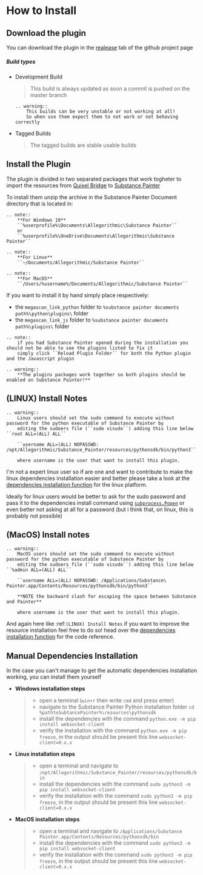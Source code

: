 # How to Install

## Download the plugin

You can download the plugin in the [realease](https://github.com/Raider-Arts/painter-megascan-link/releases) tab of the github project page

##### Build types

- Development Build
    > This build is always updated as soon a commit is pushed on the master branch
    ```eval_rst
    .. warning::
        This builds can be very unstable or not working at all!
        So when use them expect them to not work or not behaving correctly
    ```

- Tagged Builds
    > The tagged builds are stable usable builds

## Install the Plugin

The plugin is divided in two separated packages that work togheter to import the resources from [Quixel Bridge][quixelbridge] to [Substance Painter][sbspainter]

To install them unzip the archive in the Substance Painter Document directory that is located in:

```eval_rst
.. note::
    **For Windows 10**
    ``%userprofile%\Documents\Allegorithmic\Substance Painter``
    or 
    ``%userprofile%\OneDrive\Documents\Allegorithmic\Substance Painter``

.. note::
    **For Linux**
    ``~/Documents/Allegorithmic/Substance Painter``

.. note::
    **For MacOS**
    ``/Users/%username%/Documents/Allegorithmic/Substance Painter``
```

If you want to install it by hand simply place respectively:

- the `megascan_link_python` folder to `%substance painter documents path%\python\plugins\` folder
- the `megascan_link_js` folder to `%substance painter documents path%\plugins\` folder

```eval_rst
.. note::
    if you had Substance Painter opened during the installation you should not be able to see the plugins listed to fix it 
    simply click ``Reload Plugin Folder`` for both the Python plugin and the Javascript plugin
```

```eval_rst
.. warning::
    **The plugins packages work together so both plugins should be enabled on Substance Painter!**
```

## (LINUX) Install Notes

```eval_rst
.. warning::
    Linux users should set the sudo command to execute without password for the python executable of Substance Painter by
    editing the sudoers file (``sudo visudo``) adding this line below ``root ALL=(ALL) ALL``

    ``username ALL=(ALL) NOPASSWD: /opt/Allegorithmic/Substance_Painter/resources/pythonsdk/bin/python3``

    where username is the user that want to install this plugin.
```

I'm not a expert linux user so if are one and want to contribute to make the linux dependencies installation easier and better please take a look
at the [dependencies installation function][dependecies_linux] for the linux platform.

Ideally for linux users would be better to ask for the sudo password and pass it to the dependencies install command using [``subprocess.Popen``][popen_doc] or even better not 
asking at all for a password (but i think that, on linux, this is probably not possible)

## (MacOS) Install notes

```eval_rst
.. warning::
    MacOS users should set the sudo command to execute without password for the python executable of Substance Painter by
    editing the sudoers file (``sudo visudo``) adding this line below ``%admin ALL=(ALL) ALL``

    ``username ALL=(ALL) NOPASSWD: /Applications/Substance\ Painter.app/Contents/Resources/pythonsdk/bin/python3``

    **NOTE the backward slash for escaping the space between Substance and Painter**

    where username is the user that want to install this plugin.
```

And again here like :ref:`(LINUX) Install Notes` if you want to improve the resource installation feel free to do so! head over the [dependencies installation function][dependecies_linux] for the code reference.

## Manual Dependencies Installation
In the case you can't manage to get the automatic dependencies installation working, you can install them yourself

- **Windows installation steps**
    > - open a terminal (`win+r` then write `cmd` and press enter)
    > - navigate to the Substance Painter Python installation folder
    `cd %pathtoSubtancePainter%\resources\pythonsdk`
    > - install the dependencies with the command `python.exe -m pip install websocket-client`
    > - verify the installation with the command `python.exe -m pip freeze`, in the output should be present this line `websocket-client=0.x.x`

- **Linux installation steps**
    > - open a terminal and navigate to `/opt/Allegorithmic/Substance_Painter/resources/pythonsdk/bin`
    > - install the dependencies with the command `sudo python3 -m pip install websocket-client`
    > - verify the installation with the command `sudo python3 -m pip freeze`, in the output should be present this line `websocket-client=0.x.x`

- **MacOS installation steps**
    > - open a terminal and navigate to `/Applications/Substance Painter.app/Contents/Resources/pythonsdk/bin`
    > - install the dependencies with the command `sudo python3 -m pip install websocket-client`
    > - verify the installation with the command `sudo python3 -m pip freeze`, in the output should be present this line `websocket-client=0.x.x`

[quixelbridge]: https://quixel.com/bridge
[sbspainter]: https://www.substance3d.com/products/substance-painter/
[dependecies_linux]: https://github.com/Raider-Arts/painter-megascan-link/blob/master/megascan_link_python/__init__.py#L60
[popen_doc]: https://docs.python.org/3/library/subprocess.html#subprocess.Popen
